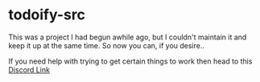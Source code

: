 # todoify-src

This was a project I had begun awhile ago, but I couldn't maintain it and keep it up at the same time. So now you can, if you desire..

If you need help with trying to get certain things to work then head to this [Discord Link](https://discord.gg/y7hA2eMyRx)
